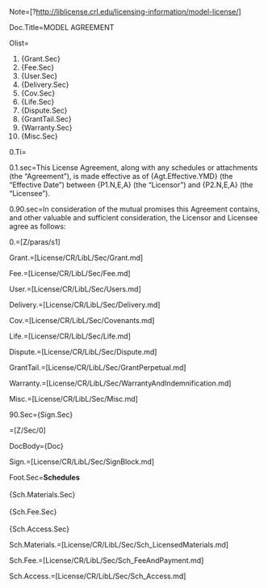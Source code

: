 Note=[?http://liblicense.crl.edu/licensing-information/model-license/]

Doc.Title=MODEL AGREEMENT

Olist=<ol><li>{Grant.Sec}<li>{Fee.Sec}<li>{User.Sec}<li>{Delivery.Sec}<li>{Cov.Sec}<li>{Life.Sec}<li>{Dispute.Sec}<li>{GrantTail.Sec}<li>{Warranty.Sec}<li>{Misc.Sec}</ol>

0.Ti=</i>

0.1.sec=This License Agreement, along with any schedules or attachments (the “Agreement”), is made effective as of {Agt.Effective.YMD} (the “Effective Date”) between {P1.N,E,A} (the “Licensor”) and {P2.N,E,A} (the “Licensee”).

0.90.sec=In consideration of the mutual promises this Agreement contains, and other valuable and sufficient consideration, the Licensor and Licensee agree as follows:

0.=[Z/paras/s1]

Grant.=[License/CR/LibL/Sec/Grant.md]

Fee.=[License/CR/LibL/Sec/Fee.md]

User.=[License/CR/LibL/Sec/Users.md]

Delivery.=[License/CR/LibL/Sec/Delivery.md]

Cov.=[License/CR/LibL/Sec/Covenants.md]

Life.=[License/CR/LibL/Sec/Life.md]

Dispute.=[License/CR/LibL/Sec/Dispute.md]

GrantTail.=[License/CR/LibL/Sec/GrantPerpetual.md]

Warranty.=[License/CR/LibL/Sec/WarrantyAndIndemnification.md]

Misc.=[License/CR/LibL/Sec/Misc.md]

90.Sec={Sign.Sec}

=[Z/Sec/0]

DocBody={Doc}

Sign.=[License/CR/LibL/Sec/SignBlock.md]

Foot.Sec=<b>Schedules</b><br><br>{Sch.Materials.Sec}<br><br>{Sch.Fee.Sec}<br><br>{Sch.Access.Sec}

Sch.Materials.=[License/CR/LibL/Sec/Sch_LicensedMaterials.md]

Sch.Fee.=[License/CR/LibL/Sec/Sch_FeeAndPayment.md]

Sch.Access.=[License/CR/LibL/Sec/Sch_Access.md]